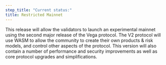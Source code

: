 ```yaml
---
step_title: "Current status:"
title: Restricted Mainnet
---
```


This release will allow the validators to launch an experimental mainnet using the second major release of the Vega protocol. The V2 protocol will use WASM to allow the community to create their own products & risk models, and control other aspects of the protocol. This version will also contain a number of performance and security improvements as well as core protocol upgrades and simplifications.
